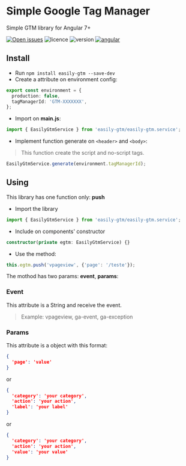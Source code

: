 # Simple Google Tag Manager
Simple GTM library for Angular 7+

[![Open issues](https://img.shields.io/github/issues-raw/regivaldo/angular-libraries.svg)](https://github.com/regivaldo/angular-libraries/issues)
![licence](https://img.shields.io/npm/l/angular-libraries.svg)
![version](https://img.shields.io/github/package-json/v/regivaldo/angular-libraries.svg)
[![angular](https://img.shields.io/github/package-json/dependency-version/regivaldo/angular-libraries/dev/@angular/cli.svg)](https://angular.io)

## Install
* Run `npm install easily-gtm --save-dev`
* Create a attribute on environment config:

```typescript
export const environment = {
  production: false,
  tagManagerId: 'GTM-XXXXXXX',
};
```

* Import on **main.js**:

```typescript
import { EasilyGtmService } from 'easily-gtm/easily-gtm.service';
```

* Implement function generate on `<header>` and `<body>`:
> This function create the script and no-script tags.

```typescript
EasilyGtmService.generate(environment.tagManagerId);
```

## Using
This library has one function only: **push**

* Import the library

```typescript
import { EasilyGtmService } from 'easily-gtm/easily-gtm.service';
```

* Include on components' constructor
```typescript
constructor(private egtm: EasilyGtmService) {}
```

* Use the method:

```typescript
this.egtm.push('vpageview', {'page': '/teste'});
```

The mothod has two params: **event**, **params**:

### Event
This attribute is a String and receive the event.

> Example: vpageview, ga-event, ga-exception

### Params
This attribute is a object with this format:

```json
{
  'page': 'value'
}
```

or

```json
{
  'category': 'your category',
  'action': 'your action',
  'label': 'your label'
}
```

or

```json
{
  'category': 'your category',
  'action': 'your action',
  'value': 'your value'
}
```
